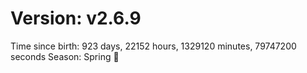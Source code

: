 # Version: v2.6.9
Time since birth: 923 days, 22152 hours, 1329120 minutes, 79747200 seconds
Season: Spring 🌸
